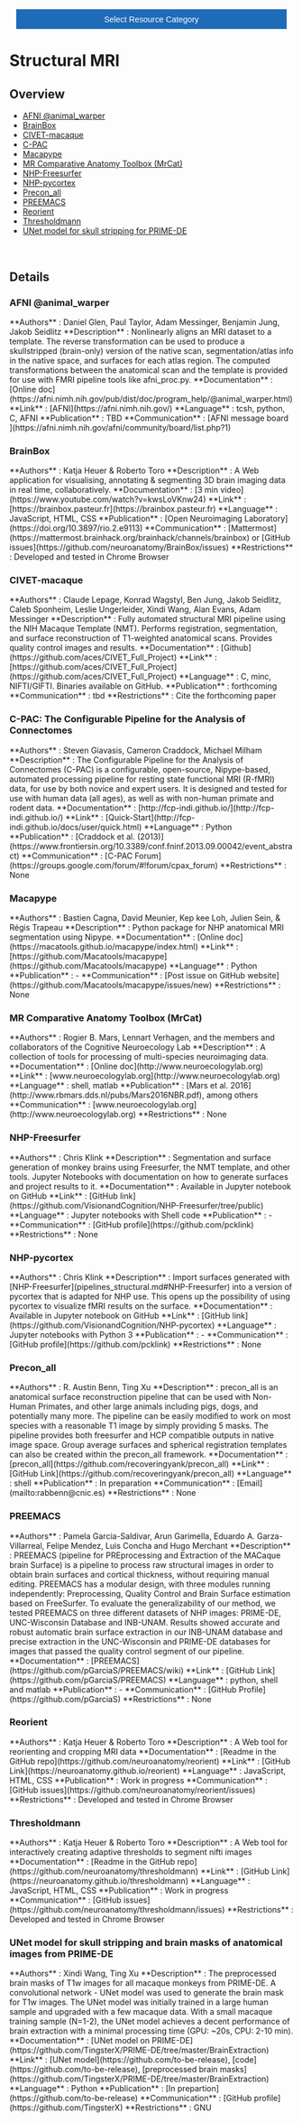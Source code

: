 <!-- This piece of code configures a dropdown button for resource categories. It should be present on every page where you want the button -->
<head><meta name="viewport" content="width=device-width, initial-scale=1"><style>
.dropbtn {background-color: #1e6bb8; color: white; padding: 16px; font-size: 1rem; border: none; cursor: pointer; width: 30rem}
.dropbtn:hover, .dropbtn:focus {background-color: #2980B9;}
.dropdown {position: relative; display: inline-block;}
.dropdown-content {display: none; position: absolute; background-color: #f1f1f1; min-width: 100%; overflow: auto; box-shadow: 0px 8px 16px 0px rgba(0,0,0,0.2); z-index: 1; text-align: center; font-size: 1rem;}
.dropdown-content a { color: black; padding: 12px 16px; text-decoration: none; display: block;}
.dropdown a:hover {background-color: #ddd;}
.show {display: block;}
.dropbtn + .dropbtn { margin-left: auto; }
@media screen and (min-width: 64em) { .dropbtn { max-width: 64rem; width: 40rem; padding: 0.75rem 1rem; } }
@media screen and (min-width: 42em) and (max-width: 64em) { .dropbtn { width: 30rem; padding: 0.6rem 0.9rem; font-size: 0.9rem; } }
@media screen and (max-width: 42em) { .dropbtn { display: block; width: 20rem; padding: 0.75rem; font-size: 0.9rem; }
.dropbtn + .dropbtn { margin-top: 1rem; margin-left: 0; } }
</style></head>
<!------------------------------------------------------------------------>

<!-- This is the actual button -->
<center><div class="dropdown">
  <button onclick="myFunction()" class="dropbtn">Select Resource Category</button>
  <div id="myDropdown" class="dropdown-content">
    <a href="templates_and_atlases">Template/Atlas</a>
    <a href="pipelines_general">General analysis</a>
    <a href="pipelines_structural">Structural analysis</a>
    <a href="pipelines_fmri">Functional analysis</a>
    <a href="pipelines_diffusion">Diffusion analysis</a>
    <a href="data_sharing">Data sharing</a>
    <a href="software_packages">Software packages</a>
    <a href="hardware">Hardware & protocols</a>
  </div>
</div></center>

<!-- This script handles the button dynamics -->
<script>
function myFunction() {document.getElementById("myDropdown").classList.toggle("show");}
window.onclick = function(event) {
  if (!event.target.matches('.dropbtn')) { var dropdowns = document.getElementsByClassName("dropdown-content"); var i;
    for (i = 0; i < dropdowns.length; i++) {var openDropdown = dropdowns[i]; if (openDropdown.classList.contains('show')) {openDropdown.classList.remove('show'); } } }
} 
</script>



<!-- Start normal content here --> 
# Structural MRI

## Overview     
- [AFNI @animal_warper](pipelines_structural.md#afni-animal_warper)   
- [BrainBox](pipelines_structural.md#brainbox)
- [CIVET-macaque](pipelines_structural.md#civet-macaque)   
- [C-PAC](pipelines_structural.md#c-pac-the-configurable-pipeline-for-the-analysis-of-connectomes)       
- [Macapype](pipelines_structural.md#macapype)     
- [MR Comparative Anatomy Toolbox (MrCat)](pipelines_structural.md#mr-comparative-anatomy-toolbox-mrcat)
- [NHP-Freesurfer](pipelines_structural.md#nhp-freesurfer)
- [NHP-pycortex](pipelines_structural.md#nhp-pycortex)
- [Precon_all](pipelines_structural.md#precon_all)
- [PREEMACS](pipelines_structural.md#preemacs)
- [Reorient](pipelines_structural.md#reorient)
- [Thresholdmann](pipelines_structural.md#thresholdmann)     
- [UNet model for skull stripping for PRIME-DE](pipelines_structural.md#unet-model-for-skull-stripping-and-brain-masks-of-anatomical-images-from-prime-de)

<br>     

## Details

### AFNI @animal_warper       
<div class="rw-ui-container" data-title="animal_warper rating"></div>    
**Authors**         : Daniel Glen, Paul Taylor, Adam Messinger, Benjamin Jung, Jakob Seidlitz                 
**Description**     : Nonlinearly aligns an MRI dataset to a template. The reverse transformation can be used to produce a skullstripped (brain-only) version of the native scan, segmentation/atlas info in the native space, and surfaces for each atlas region. The computed transformations between the anatomical scan and the template is provided for use with FMRI pipeline tools like afni_proc.py.                                   
**Documentation**   : [Online doc](https://afni.nimh.nih.gov/pub/dist/doc/program_help/@animal_warper.html)     
**Link**            : [AFNI](https://afni.nimh.nih.gov/)    
**Language**        : tcsh, python, C, AFNI                                                                         
**Publication**     : TBD                                                                                       
**Communication**   : [AFNI message board ](https://afni.nimh.nih.gov/afni/community/board/list.php?1) 

### BrainBox       
<div class="rw-ui-container" data-title="BrainBox rating"></div>    
**Authors**         : Katja Heuer & Roberto Toro                  
**Description**     : A Web application for visualising, annotating & segmenting 3D brain imaging data in real time, collaboratively.   
**Documentation**   : [3 min video](https://www.youtube.com/watch?v=kwsLoVKnw24)     
**Link**            : [https://brainbox.pasteur.fr](https://brainbox.pasteur.fr)       
**Language**        : JavaScript, HTML, CSS                                                                         
**Publication**     : [Open Neuroimaging Laboratory](https://doi.org/10.3897/rio.2.e9113)                                      
**Communication**   : [Mattermost](https://mattermost.brainhack.org/brainhack/channels/brainbox) or [GitHub issues](https://github.com/neuroanatomy/BrainBox/issues)    
**Restrictions**    : Developed and tested in Chrome Browser         

### CIVET-macaque       
<div class="rw-ui-container" data-title="CIVET-macaque rating"></div>    
**Authors**         : Claude Lepage, Konrad Wagstyl, Ben Jung, Jakob Seidlitz, Caleb Sponheim, Leslie Ungerleider, Xindi Wang, Alan Evans, Adam Messinger                   
**Description**     : Fully automated structural MRI pipeline using the NIH Macaque Template (NMT).  Performs registration, segmentation, and surface reconstruction of T1-weighted anatomical scans.  Provides quality control images and results.    
**Documentation**   : [Github](https://github.com/aces/CIVET_Full_Project)     
**Link**            : [https://github.com/aces/CIVET_Full_Project](https://github.com/aces/CIVET_Full_Project)    
**Language**        : C, minc, NIFTI/GIFTI.  Binaries available on GitHub.                                          
**Publication**     : forthcoming                                                                                       
**Communication**   : tbd               
**Restrictions**    : Cite the forthcoming paper          

### C-PAC: The Configurable Pipeline for the Analysis of Connectomes
<div class="rw-ui-container" data-title="C-PAC rating"></div>    
**Authors**         : Steven Giavasis, Cameron Craddock, Michael Milham                                                               
**Description**     : The Configurable Pipeline for the Analysis of Connectomes (C-PAC) is a configurable, open-source, Nipype-based, automated processing pipeline for resting state functional MRI (R-fMRI) data, for use by both novice and expert users. It is designed and tested for use with human data (all ages), as well as with non-human primate and rodent data.                   
**Documentation**   : [http://fcp-indi.github.io/](http://fcp-indi.github.io/)                                      
**Link**            : [Quick-Start](http://fcp-indi.github.io/docs/user/quick.html)               
**Language**        : Python                                                  
**Publication**     : [Craddock et al. (2013)](https://www.frontiersin.org/10.3389/conf.fninf.2013.09.00042/event_abstract)         
**Communication**   : [C-PAC Forum](https://groups.google.com/forum/#!forum/cpax_forum)                                             
**Restrictions**    : None      

### Macapype       
<div class="rw-ui-container" data-title="Macapype rating"></div>    
**Authors**         : Bastien Cagna, David Meunier, Kep kee Loh, Julien Sein, & Régis Trapeau                 
**Description**     : Python package for NHP anatomical MRI segmentation using Nipype.                               
**Documentation**   : [Online doc](https://macatools.github.io/macapype/index.html)     
**Link**            : [https://github.com/Macatools/macapype](https://github.com/Macatools/macapype)    
**Language**        : Python                                                                                  
**Publication**     : -                                                                                       
**Communication**   : [Post issue on GitHub website](https://github.com/Macatools/macapype/issues/new)               
**Restrictions**    : None                                                                                          

### MR Comparative Anatomy Toolbox (MrCat)       
<div class="rw-ui-container" data-title="MrCat rating"></div>    
**Authors**         : Rogier B. Mars, Lennart Verhagen, and the members and collaborators of the Cognitive Neuroecology Lab	             
**Description**     : A collection of tools for processing of multi-species neuroimaging data.                               
**Documentation**   : [Online doc](http://www.neuroecologylab.org)     
**Link**            : [www.neuroecologylab.org](http://www.neuroecologylab.org)    
**Language**        : shell, matlab                                                                                  
**Publication**     : [Mars et al. 2016](http://www.rbmars.dds.nl/pubs/Mars2016NBR.pdf), among others                        
**Communication**   : [www.neuroecologylab.org](http://www.neuroecologylab.org)                                           
**Restrictions**    : None   

### NHP-Freesurfer     
<div class="rw-ui-container" data-title="NHP-Freesurfer rating"></div>    
**Authors**         : Chris Klink                                                                             
**Description**     : Segmentation and surface generation of monkey brains using Freesurfer, the NMT template, and other tools. Jupyter Notebooks with documentation on how to generate surfaces and project results to it.            
**Documentation**   : Available in Jupyter notebook on GitHub                                                 
**Link**            : [GitHub link](https://github.com/VisionandCognition/NHP-Freesurfer/tree/public)         
**Language**        : Jupyter notebooks with Shell code                                                       
**Publication**     : -                                                                                       
**Communication**   : [GitHub profile](https://github.com/pcklink)                                            
**Restrictions**    : None                                                                                      

### NHP-pycortex     
<div class="rw-ui-container" data-title="NHP-pycortex rating"></div>    
**Authors**         : Chris Klink                                                                             
**Description**     : Import surfaces generated with [NHP-Freesurfer](pipelines_structural.md#NHP-Freesurfer) into a version of pycortex that is adapted for NHP use. This opens up the possibility of using pycortex to visualize fMRI results on the surface.                   
**Documentation**   : Available in Jupyter notebook on GitHub                                                 
**Link**            : [GitHub link](https://github.com/VisionandCognition/NHP-pycortex)         
**Language**        : Jupyter notebooks with Python 3                                                       
**Publication**     : -                                                                                       
**Communication**   : [GitHub profile](https://github.com/pcklink)                                            
**Restrictions**    : None              

### Precon_all     
<div class="rw-ui-container" data-title="Precon_all rating"></div>    
**Authors**         : R. Austin Benn, Ting Xu                                                                             
**Description**     : precon_all is an anatomical surface reconstruction pipeline that can be used with Non-Human Primates, and other large animals including pigs, dogs, and potentially many more. The pipeline can be easily modified to work on most species with a reasonable T1 image by simply providing 5 masks. The pipeline provides both freesurfer and HCP compatible outputs in native image space. Group average surfaces and spherical registration templates can also be created within the precon_all framework.                   
**Documentation**   : [precon_all](https://github.com/recoveringyank/precon_all)                                    
**Link**            : [GitHub Link](https://github.com/recoveringyank/precon_all)        
**Language**        : shell                                                       
**Publication**     : In preparation                                                                                       
**Communication**   : [Email](mailto:rabbenn@cnic.es)                                            
**Restrictions**    : None       

### PREEMACS     
<div class="rw-ui-container" data-title="PREEMACS rating"></div>    
**Authors**         : Pamela Garcia-Saldivar, Arun Garimella, Eduardo A. Garza-Villarreal, Felipe Mendez, Luis Concha and Hugo Merchant                                                                                 
**Description**     : PREEMACS (pipeline for PREprocessing and Extraction of the MACaque brain Surface) is a pipeline to process raw structural images in order to obtain brain surfaces and cortical thickness, without requiring manual editing. PREEMACS has a modular design, with three modules running independently: Preprocessing, Quality Control and Brain Surface estimation based on FreeSurfer.   To evaluate the generalizability of our method, we tested PREEMACS on three different datasets of NHP images: PRIME-DE, UNC-Wisconsin Database and INB-UNAM.  Results showed accurate and robust automatic brain surface extraction in our INB-UNAM database and precise extraction in the UNC-Wisconsin and PRIME-DE databases for images that passed the quality control segment of our pipeline.                   
**Documentation**   : [PREEMACS](https://github.com/pGarciaS/PREEMACS/wiki)                                               
**Link**            : [GitHub Link](https://github.com/pGarciaS/PREEMACS)        
**Language**        : python, shell and matlab                                                       
**Publication**     : -                                                                                       
**Communication**   : [GitHub Profile](https://github.com/pGarciaS)                                            
**Restrictions**    : None  

### Reorient     
<div class="rw-ui-container" data-title="Reorient rating"></div>    
**Authors**         : Katja Heuer & Roberto Toro                                                                                     
**Description**     : A Web tool for reorienting and cropping MRI data               
**Documentation**   : [Readme in the GitHub repo](https://github.com/neuroanatomy/reorient)                                             
**Link**            : [GitHub Link](https://neuroanatomy.github.io/reorient)      
**Language**        : JavaScript, HTML, CSS                                                       
**Publication**     : Work in progress                                                                                       
**Communication**   : [GitHub issues](https://github.com/neuroanatomy/reorient/issues)                                                 
**Restrictions**    : Developed and tested in Chrome Browser  

### Thresholdmann     
<div class="rw-ui-container" data-title="Thresholdmann rating"></div>    
**Authors**         : Katja Heuer & Roberto Toro                                                                                     
**Description**     : A Web tool for interactively creating adaptive thresholds to segment nifti images               
**Documentation**   : [Readme in the GitHub repo](https://github.com/neuroanatomy/thresholdmann)                                        
**Link**            : [GitHub Link](https://neuroanatomy.github.io/thresholdmann)      
**Language**        : JavaScript, HTML, CSS                                                       
**Publication**     : Work in progress                                                                                       
**Communication**   : [GitHub issues](https://github.com/neuroanatomy/thresholdmann/issues)                                     
**Restrictions**    : Developed and tested in Chrome Browser  

### UNet model for skull stripping and brain masks of anatomical images from PRIME-DE         
<div class="rw-ui-container" data-title="UNet rating"></div>    
**Authors**         : Xindi Wang, Ting Xu                                                                             
**Description**     : The preprocessed brain masks of T1w images for all macaque monkeys from PRIME-DE. A convolutional network - UNet model was used to generate the brain mask for T1w images. The UNet model was initially trained in a large human sample and upgraded with a few macaque data. With a small macaque training sample (N=1-2), the UNet model achieves a decent performance of brain extraction with a minimal processing time (GPU: ~20s, CPU: 2-10 min).                       
**Documentation**   : [UNet model on PRIME-DE](https://github.com/TingsterX/PRIME-DE/tree/master/BrainExtraction)    
**Link**            : [UNet model](https://github.com/to-be-release), [code](https://github.com/to-be-release), [preprocessed brain masks](https://github.com/TingsterX/PRIME-DE/tree/master/BrainExtraction)             
**Language**        : Python                                                       
**Publication**     : [In prepartion](https://github.com/to-be-release)                                 
**Communication**   : [GitHub profile](https://github.com/TingsterX)                                                 
**Restrictions**    : GNU   



[//]: # (This script is necessary to render the rating widgets)
[//]: # (Use this code to insert a widget)
[//]: # (<div class="rw-ui-container" data-title="test rating"></div>)

<script type="text/javascript">(function(d, t, e, m){
    // Async Rating-Widget initialization.
    window.RW_Async_Init = function(){
        RW.init({
            huid: "461543",
            uid: "08f35e7d11687ef3ae7b3e7c219b6114",
            source: "website",
            options: {
                "advanced": {
                    "layout": {
                        "lineHeight": "12px"
                    },
                    "nero": {
                        "showDislike": false
                    },
                    "text": {
                        "rateThis": "Like this resource"
                    }
                },
                "type": "nero",
                "style": "check",
                "isDummy": false,
                "showTooltip": false,
            } 
        });
        RW.render();
    };
        // Append Rating-Widget JavaScript library.
    var rw, s = d.getElementsByTagName(e)[0], id = "rw-js",
        l = d.location, ck = "Y" + t.getFullYear() + 
        "M" + t.getMonth() + "D" + t.getDate(), p = l.protocol,
        f = ((l.search.indexOf("DBG=") > -1) ? "" : ".min"),
        a = ("https:" == p ? "secure." + m + "js/" : "js." + m);
    if (d.getElementById(id)) return;              
    rw = d.createElement(e);
    rw.id = id; rw.async = true; rw.type = "text/javascript";
    rw.src = p + "//" + a + "external" + f + ".js?ck=" + ck;
    s.parentNode.insertBefore(rw, s);
    }(document, new Date(), "script", "rating-widget.com/"));
</script>
